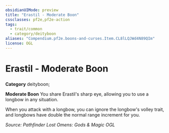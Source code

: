 ```yaml
---
obsidianUIMode: preview
title: "Erastil - Moderate Boon"
cssclasses: pf2e,pf2e-action
tags:
  - trait/common
  - category/deityboon
aliases: "Compendium.pf2e.boons-and-curses.Item.CL8lLQJWd4N89QIm"
license: OGL
---
```

# Erastil - Moderate Boon

### 

**Category** deityboon; 




**Moderate Boon** You share Erastil's sharp eye, allowing you to use a longbow in any situation.

When you attack with a longbow, you can ignore the longbow's volley trait, and longbows have double the normal range increment for you.

*Source: Pathfinder Lost Omens: Gods & Magic*
*OGL*